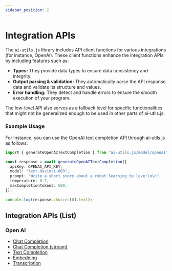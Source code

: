 ```yaml
---
sidebar_position: 2
---
```


# Integration APIs

The `ai-utils.js` library includes API client functions for various integrations (for instance, OpenAI). These client functions enhance the integration APIs by including features such as:

- **Types:** They provide data types to ensure data consistency and integrity.
- **Output parsing & validation:** They automatically parse the API response data and validate its structure and values.
- **Error handling:** They detect and handle errors to ensure the smooth execution of your program.

The low-level API also serves as a fallback level for specific functionalities that might not be generalized enough to be used in other parts of ai-utils.js.

### Example Usage

For instance, you can use the OpenAI text completion API through ai-utils.js as follows:

```ts
import { generateOpenAITextCompletion } from "ai-utils.js/model/openai";

const response = await generateOpenAITextCompletion({
  apiKey: OPENAI_API_KEY,
  model: "text-davinci-003",
  prompt: "Write a short story about a robot learning to love:\n\n",
  temperature: 0.7,
  maxCompletionTokens: 500,
});

console.log(response.choices[0].text);
```

## Integration APIs (List)

### Open AI

- [Chat Completion](/api/modules/model_openai#generateopenaichatcompletion)
- [Chat Completion (stream)](/api/modules/model_openai#streamopenaichatcompletion)
- [Text Completion](/api/modules/model_openai#generateopenaitextcompletion)
- [Embedding](/api/modules/model_openai#generateopenaiembedding)
- [Transcription](/api/modules/model_openai#generateopenaitranscription)
